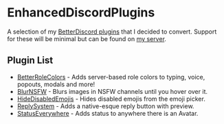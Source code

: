# EnhancedDiscordPlugins
A selection of my [BetterDiscord plugins](https://github.com/rauenzi/BetterDiscordAddons) that I decided to convert. Support for these will be minimal but can be found on [my server](http://discord.zackrauen.com/).

## Plugin List
 - [BetterRoleColors](https://raw.githubusercontent.com/rauenzi/EnhancedDiscordPlugins/master/BetterRoleColors.js) - Adds server-based role colors to typing, voice, popouts, modals and more!
 - [BlurNSFW](https://raw.githubusercontent.com/rauenzi/EnhancedDiscordPlugins/master/BlurNSFW.js) - Blurs images in NSFW channels until you hover over it.
 - [HideDisabledEmojis](https://raw.githubusercontent.com/rauenzi/EnhancedDiscordPlugins/master/HideDisabledEmojis.js) - Hides disabled emojis from the emoji picker.
 - [ReplySystem](https://raw.githubusercontent.com/rauenzi/EnhancedDiscordPlugins/master/ReplySystem.js) - Adds a native-esque reply button with preview.
 - [StatusEverywhere](https://raw.githubusercontent.com/rauenzi/EnhancedDiscordPlugins/master/StatusEverywhere.js) - Adds status to anywhere there is an Avatar.